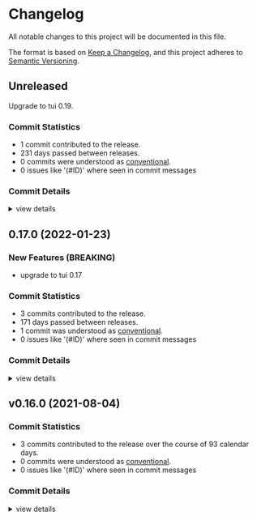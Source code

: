 # Changelog

All notable changes to this project will be documented in this file.

The format is based on [Keep a Changelog](https://keepachangelog.com/en/1.0.0/),
and this project adheres to [Semantic Versioning](https://semver.org/spec/v2.0.0.html).

## Unreleased

Upgrade to tui 0.19.

### Commit Statistics

<csr-read-only-do-not-edit/>

 - 1 commit contributed to the release.
 - 231 days passed between releases.
 - 0 commits were understood as [conventional](https://www.conventionalcommits.org).
 - 0 issues like '(#ID)' where seen in commit messages

### Commit Details

<csr-read-only-do-not-edit/>

<details><summary>view details</summary>

 * **Uncategorized**
    - upgrade to tui 19 ([`1b2afad`](https://github.com/Byron/tui-crates/commit/1b2afadba7064febd0d2dffc68f82419f9a4510b))
</details>

## 0.17.0 (2022-01-23)

### New Features (BREAKING)

 - <csr-id-b5dd73380c316d1722cc70ec4220d6ea9a7bf141/> upgrade to tui 0.17

### Commit Statistics

<csr-read-only-do-not-edit/>

 - 3 commits contributed to the release.
 - 171 days passed between releases.
 - 1 commit was understood as [conventional](https://www.conventionalcommits.org).
 - 0 issues like '(#ID)' where seen in commit messages

### Commit Details

<csr-read-only-do-not-edit/>

<details><summary>view details</summary>

 * **Uncategorized**
    - Release tui-react v0.17.0 ([`4523678`](https://github.com/Byron/tui-crates/commit/4523678efbc9c876e46325682861c27ee5e7fb02))
    - add changelog ([`221474b`](https://github.com/Byron/tui-crates/commit/221474b379a2c3c2f0c45dff5471659413bb9548))
    - upgrade to tui 0.17 ([`b5dd733`](https://github.com/Byron/tui-crates/commit/b5dd73380c316d1722cc70ec4220d6ea9a7bf141))
</details>

## v0.16.0 (2021-08-04)

### Commit Statistics

<csr-read-only-do-not-edit/>

 - 3 commits contributed to the release over the course of 93 calendar days.
 - 0 commits were understood as [conventional](https://www.conventionalcommits.org).
 - 0 issues like '(#ID)' where seen in commit messages

### Commit Details

<csr-read-only-do-not-edit/>

<details><summary>view details</summary>

 * **Uncategorized**
    - upgrade to tui 0.16 ([`907a5e5`](https://github.com/Byron/tui-crates/commit/907a5e591688732c3f88821daebc7ff8c010730b))
    - changes repository paths in tui crates manifests ([`ac5c6e6`](https://github.com/Byron/tui-crates/commit/ac5c6e62c86189a72e2305d06da176821f88b180))
    - Add tui crates ([`ccb6a24`](https://github.com/Byron/tui-crates/commit/ccb6a24315a7d881e50b24e98d4720406bff16d5))
</details>

